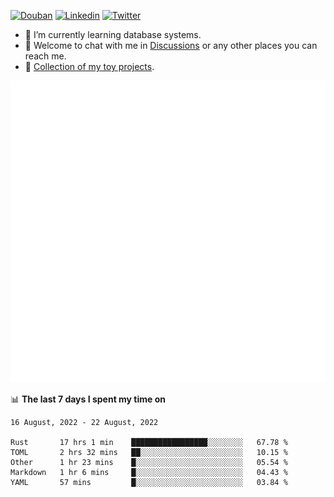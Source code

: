 
<p align="left">
<a href="https://www.douban.com/people/ixxchan"><img src="https://img.shields.io/badge/@ixxchan-007722?style=flat&logo=Douban&logoColor=white" alt="Douban" /></a> 
<a href="https://www.linkedin.com/in/xxchan/?locale=en_US"><img src="https://img.shields.io/badge/@xxchan-0073b1?style=flat&logo=LinkedIn&logoColor=white" alt="Linkedin" /></a> 
<a href="https://twitter.com/yayale_umi"><img src="https://img.shields.io/badge/@yayale__umi-1DA1F2?style=flat&logo=Twitter&logoColor=white" alt="Twitter"/></a>
</p>

- 🌱 I’m currently learning database systems.
- 💬 Welcome to chat with me in [Discussions](https://github.com/xxchan/xxchan/discussions) or any other places you can reach me.
- 🍚 [Collection of my toy projects](https://github.com/ixxchan).


<!-- [![trophy](https://github-profile-trophy.vercel.app/?username=xxchan&theme=flat&column=7&row=1)](https://github.com/xxchan) -->

![Metrics](/github-metrics.svg)

📊 **The last 7 days I spent my time on** 

<!--START_SECTION:waka-->
```text
16 August, 2022 - 22 August, 2022

Rust       17 hrs 1 min    █████████████████░░░░░░░░   67.78 % 
TOML       2 hrs 32 mins   ██░░░░░░░░░░░░░░░░░░░░░░░   10.15 % 
Other      1 hr 23 mins    █░░░░░░░░░░░░░░░░░░░░░░░░   05.54 % 
Markdown   1 hr 6 mins     █░░░░░░░░░░░░░░░░░░░░░░░░   04.43 % 
YAML       57 mins         █░░░░░░░░░░░░░░░░░░░░░░░░   03.84 %
```
<!--END_SECTION:waka-->

<!--
**xxchan/xxchan** is a ✨ _special_ ✨ repository because its `README.md` (this file) appears on your GitHub profile.

Here are some ideas to get you started:

- 🔭 I’m currently working on ...
- 🌱 I’m currently learning ...
- 👯 I’m looking to collaborate on ...
- 🤔 I’m looking for help with ...
- 💬 Ask me about ...
- 📫 How to reach me: ...
- 😄 Pronouns: ...
- ⚡ Fun fact: ...
-->
